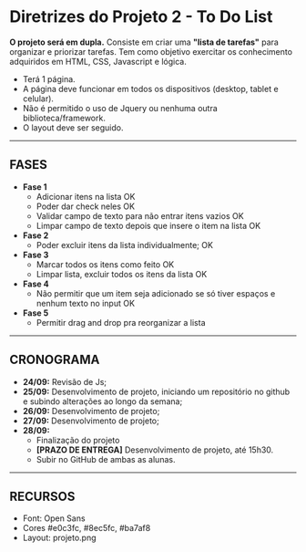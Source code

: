 # Diretrizes do Projeto 2 - To Do List

**O projeto será em dupla.**
Consiste em criar uma **"lista de tarefas"** para organizar e priorizar tarefas.
Tem como objetivo exercitar os conhecimento adquiridos em HTML, CSS, Javascript e lógica.
- Terá 1 página.
- A página deve funcionar em todos os dispositivos (desktop, tablet e celular).
- Não é permitido o uso de Jquery ou nenhuma outra biblioteca/framework.
- O layout deve ser seguido.

--------------

## FASES
- **Fase 1**
    - Adicionar itens na lista OK
    - Poder dar check neles OK
    - Validar campo de texto para não entrar itens vazios OK
    - Limpar campo de texto depois que insere o item na lista OK
- **Fase 2**
    - Poder excluir itens da lista individualmente; OK
- **Fase 3**
    - Marcar todos os itens como feito OK
    - Limpar lista, excluir todos os itens da lista OK
- **Fase 4**	
    - Não permitir que um item seja adicionado se só tiver espaços e nenhum texto no input OK
- **Fase 5**	
    - Permitir drag and drop pra reorganizar a lista 

--------------

## CRONOGRAMA
- **24/09:** Revisão de Js;
- **25/09:** Desenvolvimento de projeto, iniciando um repositório no github e subindo alterações ao longo da semana;
- **26/09:** Desenvolvimento de projeto;
- **27/09:** Desenvolvimento de projeto;
- **28/09:** 
    - Finalização do projeto
    - **[PRAZO DE ENTREGA]** Desenvolvimento de projeto, até 15h30.
    - Subir no GitHub de ambas as alunas.

--------------

## RECURSOS
- Font: Open Sans
- Cores #e0c3fc, #8ec5fc, #ba7af8
- Layout: projeto.png




